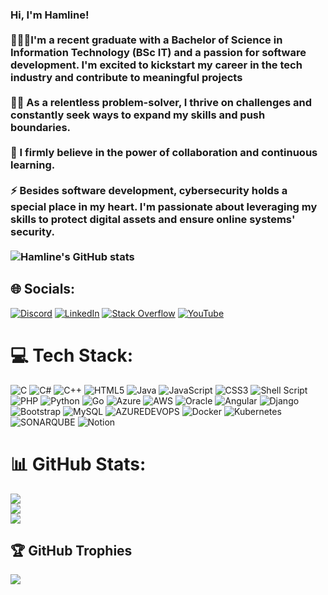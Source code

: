 
### Hi, I'm Hamline!<br><br>👩🏻‍🎓I'm a recent graduate with a Bachelor of Science in Information Technology (BSc IT) and a passion for software development. I'm excited to kickstart my career in the tech industry and contribute to meaningful projects<br/><br>👩‍💻 As a relentless problem-solver, I thrive on challenges and constantly seek ways to expand my skills and push boundaries.<br/><br>💬 I firmly believe in the power of collaboration and continuous learning.<br/><br>⚡ Besides software development, cybersecurity holds a special place in my heart. I'm passionate about leveraging my skills to protect digital assets and ensure online systems' security.<br/><br>  ![Hamline's GitHub stats](https://github-readme-stats.vercel.app/api?username=hamlinelima&show_icons=true&theme=radical)


## 🌐 Socials:
[![Discord](https://img.shields.io/badge/Discord-%237289DA.svg?logo=discord&logoColor=white)](https://discord.gg/https://discord.gg/NTesrHm3Gu) [![LinkedIn](https://img.shields.io/badge/LinkedIn-%230077B5.svg?logo=linkedin&logoColor=white)](https://linkedin.com/in/hamline-lima-05b83ba7) [![Stack Overflow](https://img.shields.io/badge/-Stackoverflow-FE7A16?logo=stack-overflow&logoColor=white)](https://stackoverflow.com/users/12682353) [![YouTube](https://img.shields.io/badge/YouTube-%23FF0000.svg?logo=YouTube&logoColor=white)](https://youtube.com/@UC-e4kBBlCD-yRTnBB_qF3pQ) 

# 💻 Tech Stack:
![C](https://img.shields.io/badge/c-%2300599C.svg?style=for-the-badge&logo=c&logoColor=white) ![C#](https://img.shields.io/badge/c%23-%23239120.svg?style=for-the-badge&logo=csharp&logoColor=white) ![C++](https://img.shields.io/badge/c++-%2300599C.svg?style=for-the-badge&logo=c%2B%2B&logoColor=white) ![HTML5](https://img.shields.io/badge/html5-%23E34F26.svg?style=for-the-badge&logo=html5&logoColor=white) ![Java](https://img.shields.io/badge/java-%23ED8B00.svg?style=for-the-badge&logo=openjdk&logoColor=white) ![JavaScript](https://img.shields.io/badge/javascript-%23323330.svg?style=for-the-badge&logo=javascript&logoColor=%23F7DF1E) ![CSS3](https://img.shields.io/badge/css3-%231572B6.svg?style=for-the-badge&logo=css3&logoColor=white) ![Shell Script](https://img.shields.io/badge/shell_script-%23121011.svg?style=for-the-badge&logo=gnu-bash&logoColor=white) ![PHP](https://img.shields.io/badge/php-%23777BB4.svg?style=for-the-badge&logo=php&logoColor=white) ![Python](https://img.shields.io/badge/python-3670A0?style=for-the-badge&logo=python&logoColor=ffdd54) ![Go](https://img.shields.io/badge/go-%2300ADD8.svg?style=for-the-badge&logo=go&logoColor=white) ![Azure](https://img.shields.io/badge/azure-%230072C6.svg?style=for-the-badge&logo=microsoftazure&logoColor=white) ![AWS](https://img.shields.io/badge/AWS-%23FF9900.svg?style=for-the-badge&logo=amazon-aws&logoColor=white) ![Oracle](https://img.shields.io/badge/Oracle-F80000?style=for-the-badge&logo=oracle&logoColor=white) ![Angular](https://img.shields.io/badge/angular-%23DD0031.svg?style=for-the-badge&logo=angular&logoColor=white) ![Django](https://img.shields.io/badge/django-%23092E20.svg?style=for-the-badge&logo=django&logoColor=white) ![Bootstrap](https://img.shields.io/badge/bootstrap-%238511FA.svg?style=for-the-badge&logo=bootstrap&logoColor=white) ![MySQL](https://img.shields.io/badge/mysql-%2300000f.svg?style=for-the-badge&logo=mysql&logoColor=white) ![AZUREDEVOPS](https://img.shields.io/badge/azuredevops-0078D7.svg?style=for-the-badge&logo=azuredevops&logoColor=white&color=%230078D7) ![Docker](https://img.shields.io/badge/docker-%230db7ed.svg?style=for-the-badge&logo=docker&logoColor=white) ![Kubernetes](https://img.shields.io/badge/kubernetes-%23326ce5.svg?style=for-the-badge&logo=kubernetes&logoColor=white) ![SONARQUBE](https://img.shields.io/badge/sonarqube-4E9BCD.svg?style=for-the-badge&logo=sonarqube&logoColor=white&color=%234E9BCD) ![Notion](https://img.shields.io/badge/Notion-%23000000.svg?style=for-the-badge&logo=notion&logoColor=white)
# 📊 GitHub Stats:
![](https://github-readme-stats.vercel.app/api?username=hamlinelima&theme=dark&hide_border=false&include_all_commits=true&count_private=false)<br/>
![](https://github-readme-streak-stats.herokuapp.com/?user=hamlinelima&theme=dark&hide_border=false)<br/>
![](https://github-readme-stats.vercel.app/api/top-langs/?username=hamlinelima&theme=dark&hide_border=false&include_all_commits=true&count_private=false&layout=compact)

## 🏆 GitHub Trophies
![](https://github-profile-trophy.vercel.app/?username=hamlinelima&theme=radical&no-frame=true&no-bg=false&margin-w=4)




